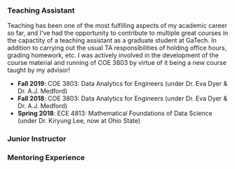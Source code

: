 ### Teaching Assistant

Teaching has been one of the most fulfilling aspects of my academic career so far, and I've had the opportunity to contribute to multiple great courses in the capactity of a teaching assistant as a graduate student at GaTech. In addition to carrying out the usual TA responsibilities of holding office hours, grading homework, etc. I was actively involved in the development of the course material and running of COE 3803 by virtue of it being a new course taught by my advisor!

- **Fall 2019**: COE 3803: Data Analytics for Engineers (under Dr. Eva Dyer & Dr. A.J. Medford)
- **Fall 2018**: COE 3803: Data Analytics for Engineers (under Dr. Eva Dyer & Dr. A.J. Medford)
- **Spring 2018**: ECE 4813: Mathematical Foundations of Data Science (under Dr. Kiryung Lee, now at Ohio State)

### Junior Instructor

### Mentoring Experience
